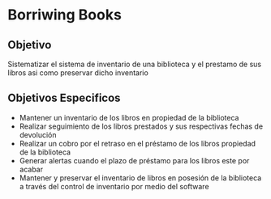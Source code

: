 # Borriwing Books


## Objetivo  

Sistematizar el sistema de inventario de una biblioteca y el prestamo de sus libros asi como preservar dicho inventario  

## Objetivos Especificos

- Mantener un inventario de los libros en propiedad de la biblioteca
- Realizar seguimiento de los libros prestados y sus respectivas fechas de devolución
- Realizar un cobro por el retraso en el préstamo de los libros propiedad de la biblioteca
- Generar alertas cuando el plazo de préstamo para los libros este por acabar
- Mantener y preservar el inventario de libros en posesión de la biblioteca a través del control de inventario por medio del software
